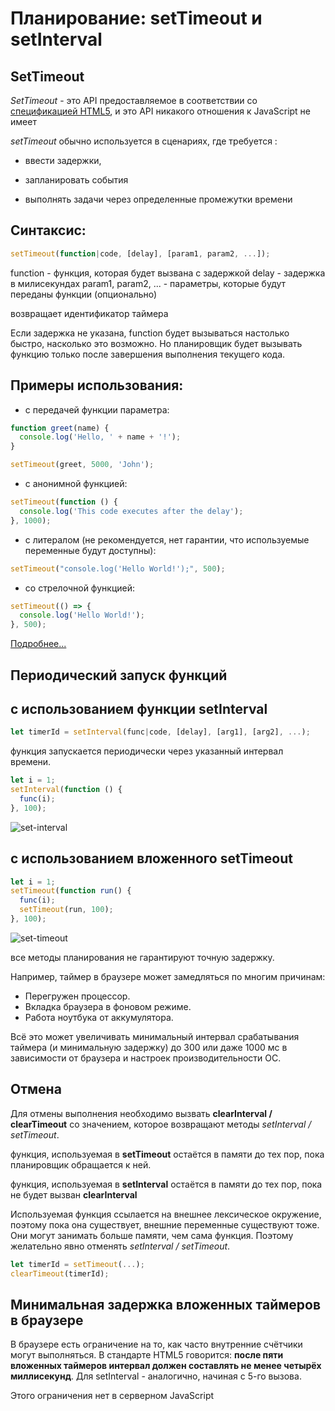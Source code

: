 # Планирование: setTimeout и setInterval

## SetTimeout

_SetTimeout_ - это API предоставляемое в соответствии со [спецификацией HTML5](https://html.spec.whatwg.org/multipage/timers-and-user-prompts.html), и это API никакого отношения к JavaScript не имеет

_setTimeout_ обычно используется в сценариях, где требуется :

- ввести задержки,

- запланировать события

- выполнять задачи через определенные промежутки времени

## Cинтаксис:

```javascript
setTimeout(function|code, [delay], [param1, param2, ...]);
```

function - функция, которая будет вызвана с задержкой
delay - задержка в милисекундах
param1, param2, ... - параметры, которые будут переданы функции (опционально)

возвращает идентификатор таймера

Если задержка не указана, function будет вызываться настолько быстро, насколько это возможно. Но планировщик будет вызывать функцию только после завершения выполнения текущего кода.

## Примеры использования:

- с передачей функции параметра:

```javascript
function greet(name) {
  console.log('Hello, ' + name + '!');
}

setTimeout(greet, 5000, 'John');
```

- с анонимной функцией:

```javascript
setTimeout(function () {
  console.log('This code executes after the delay');
}, 1000);
```

- с литералом (не рекомендуется, нет гарантии, что используемые переменные будут доступны):

```javascript
setTimeout("console.log('Hello World!');", 500);
```

- со стрелочной функцией:

```javascript
setTimeout(() => {
  console.log('Hello World!');
}, 500);
```

[Подробнее...](https://robiul.dev/javascript-settimeout-method-all-you-need-to-know)

## Периодический запуск функций

## с использованием функции **setInterval**

```javascript
let timerId = setInterval(func|code, [delay], [arg1], [arg2], ...);
```

функция запускается периодически через указанный интервал времени.

```javascript
let i = 1;
setInterval(function () {
  func(i);
}, 100);
```

![set-interval](/conspectus/jpg/set-interval.jpg)

## с использованием вложенного **setTimeout**

```javascript
let i = 1;
setTimeout(function run() {
  func(i);
  setTimeout(run, 100);
}, 100);
```

![set-timeout](/conspectus/jpg/set-timeout.jpg)

все методы планирования не гарантируют точную задержку.

Например, таймер в браузере может замедляться по многим причинам:

- Перегружен процессор.
- Вкладка браузера в фоновом режиме.
- Работа ноутбука от аккумулятора.

Всё это может увеличивать минимальный интервал срабатывания таймера (и минимальную задержку) до 300 или даже 1000 мс в зависимости от браузера и настроек производительности ОС.

## Отмена

Для отмены выполнения необходимо вызвать **clearInterval / clearTimeout** со значением, которое возвращают методы _setInterval / setTimeout_.

функция, используемая в **setTimeout** остаётся в памяти до тех пор, пока планировщик обращается к ней.

функция, используемая в **setInterval** остаётся в памяти до тех пор, пока не будет вызван **clearInterval**

Используемая функция ссылается на внешнее лексическое окружение, поэтому пока она существует, внешние переменные существуют тоже. Они могут занимать больше памяти, чем сама функция. Поэтому желательно явно отменять _setInterval / setTimeout_.

```javascript
let timerId = setTimeout(...);
clearTimeout(timerId);
```

## Минимальная задержка вложенных таймеров в браузере

В браузере есть ограничение на то, как часто внутренние счётчики могут выполняться. В стандарте HTML5 говорится: **после пяти вложенных таймеров интервал должен составлять не менее четырёх миллисекунд**. Для setInterval - аналогично, начиная с 5-го вызова.

Этого ограничения нет в серверном JavaScript
